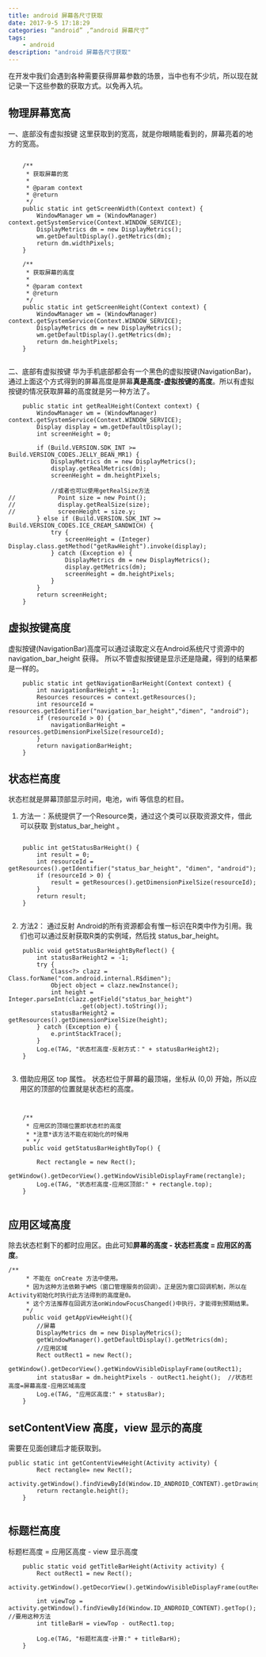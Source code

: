 ```yaml
---
title: android 屏幕各尺寸获取
date: 2017-9-5 17:18:29
categories: “android” ,“android 屏幕尺寸”
tags:
    - android
description: "android 屏幕各尺寸获取"
---
```


在开发中我们会遇到各种需要获得屏幕参数的场景，当中也有不少坑，所以现在就记录一下这些参数的获取方式。以免再入坑。

## 物理屏幕宽高
一、底部没有虚拟按键
   这里获取到的宽高，就是你眼睛能看到的，屏幕亮着的地方的宽高。
```

	/**
	 * 获取屏幕的宽
	 *
	 * @param context
	 * @return
	 */
	public static int getScreenWidth(Context context) {
		WindowManager wm = (WindowManager) context.getSystemService(Context.WINDOW_SERVICE);
		DisplayMetrics dm = new DisplayMetrics();
		wm.getDefaultDisplay().getMetrics(dm);
		return dm.widthPixels;
	}

	/**
	 * 获取屏幕的高度
	 *
	 * @param context
	 * @return
	 */
	public static int getScreenHeight(Context context) {
		WindowManager wm = (WindowManager) context.getSystemService(Context.WINDOW_SERVICE);
		DisplayMetrics dm = new DisplayMetrics();
		wm.getDefaultDisplay().getMetrics(dm);
		return dm.heightPixels;
	}
	

```

<!-- more -->
二、底部有虚拟按键
华为手机底部都会有一个黑色的虚拟按键(NavigationBar)，通过上面这个方式得到的屏幕高度是屏幕**真是高度-虚拟按键的高度**。所以有虚拟按键的情况获取屏幕的高度就是另一种方法了。
```
	public static int getRealHeight(Context context) {
		WindowManager wm = (WindowManager) context.getSystemService(Context.WINDOW_SERVICE);
		Display display = wm.getDefaultDisplay();
		int screenHeight = 0;

		if (Build.VERSION.SDK_INT >= Build.VERSION_CODES.JELLY_BEAN_MR1) {
			DisplayMetrics dm = new DisplayMetrics();
			display.getRealMetrics(dm);
			screenHeight = dm.heightPixels;

			//或者也可以使用getRealSize方法
//            Point size = new Point();
//            display.getRealSize(size);
//            screenHeight = size.y;
		} else if (Build.VERSION.SDK_INT >= Build.VERSION_CODES.ICE_CREAM_SANDWICH) {
			try {
				screenHeight = (Integer) Display.class.getMethod("getRawHeight").invoke(display);
			} catch (Exception e) {
				DisplayMetrics dm = new DisplayMetrics();
				display.getMetrics(dm);
				screenHeight = dm.heightPixels;
			}
		}
		return screenHeight;
	}

```




## 虚拟按键高度
虚拟按键(NavigationBar)高度可以通过读取定义在Android系统尺寸资源中的 navigation_bar_height 获得。
所以不管虚拟按键是显示还是隐藏，得到的结果都是一样的。
```
	public static int getNavigationBarHeight(Context context) {
		int navigationBarHeight = -1;
		Resources resources = context.getResources();
		int resourceId = resources.getIdentifier("navigation_bar_height","dimen", "android");
		if (resourceId > 0) {
			navigationBarHeight = resources.getDimensionPixelSize(resourceId);
		}
		return navigationBarHeight;
	}

```

## 状态栏高度 
状态栏就是屏幕顶部显示时间，电池，wifi 等信息的栏目。
1. 方法一：系统提供了一个Resource类，通过这个类可以获取资源文件，借此可以获取 到status_bar_height 。
```

	public int getStatusBarHeight() {
		int result = 0;
		int resourceId = getResources().getIdentifier("status_bar_height", "dimen", "android");
		if (resourceId > 0) {
			result = getResources().getDimensionPixelSize(resourceId);
		}
		return result;
	}
	
```

2. 方法2： 通过反射
Android的所有资源都会有惟一标识在R类中作为引用。我们也可以通过反射获取R类的实例域，然后找 status_bar_height。
```
	public void getStatusBarHeightByReflect() {
		int statusBarHeight2 = -1;
		try {
			Class<?> clazz = Class.forName("com.android.internal.R$dimen");
			Object object = clazz.newInstance();
			int height = Integer.parseInt(clazz.getField("status_bar_height")
					.get(object).toString());
			statusBarHeight2 = getResources().getDimensionPixelSize(height);
		} catch (Exception e) {
			e.printStackTrace();
		}
		Log.e(TAG, "状态栏高度-反射方式：" + statusBarHeight2);
	}
	

```
3. 借助应用区 top 属性。
状态栏位于屏幕的最顶端，坐标从 (0,0) 开始，所以应用区的顶部的位置就是状态栏的高度。 
```


	/**
	 * 应用区的顶端位置即状态栏的高度
	 * *注意*该方法不能在初始化的时候用
	 * */
	public void getStatusBarHeightByTop() {
		
		Rect rectangle = new Rect();
		getWindow().getDecorView().getWindowVisibleDisplayFrame(rectangle);
		Log.e(TAG, "状态栏高度-应用区顶部:" + rectangle.top);
	}
	
```

## 应用区域高度  
除去状态栏剩下的都时应用区。由此可知**屏幕的高度 - 状态栏高度 = 应用区的高度**。

```
/**
	 * 不能在 onCreate 方法中使用。
	 * 因为这种方法依赖于WMS（窗口管理服务的回调）。正是因为窗口回调机制，所以在Activity初始化时执行此方法得到的高度是0。
	 * 这个方法推荐在回调方法onWindowFocusChanged()中执行，才能得到预期结果。
	 */
	public void getAppViewHeight(){
		//屏幕
		DisplayMetrics dm = new DisplayMetrics();
		getWindowManager().getDefaultDisplay().getMetrics(dm);
		//应用区域
		Rect outRect1 = new Rect();
		getWindow().getDecorView().getWindowVisibleDisplayFrame(outRect1);
		int statusBar = dm.heightPixels - outRect1.height();  //状态栏高度=屏幕高度-应用区域高度
		Log.e(TAG, "应用区高度:" + statusBar);
	}

```

## setContentView 高度，view 显示的高度
需要在见面创建后才能获取到。

```
public static int getContentViewHeight(Activity activity) {
		Rect rectangle= new Rect();
		activity.getWindow().findViewById(Window.ID_ANDROID_CONTENT).getDrawingRect(rectangle);
		return rectangle.height();
	}
	
```

## 标题栏高度
标题栏高度 = 应用区高度 - view 显示高度
```
    public static void getTitleBarHeight(Activity activity) {
		Rect outRect1 = new Rect();
		activity.getWindow().getDecorView().getWindowVisibleDisplayFrame(outRect1);

		int viewTop = activity.getWindow().findViewById(Window.ID_ANDROID_CONTENT).getTop();   //要用这种方法
		int titleBarH = viewTop - outRect1.top;

		Log.e(TAG, "标题栏高度-计算:" + titleBarH);
	}

```